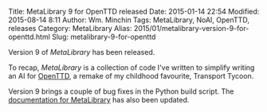 Title: MetaLibrary 9 for OpenTTD released
Date: 2015-01-14 22:54
Modified: 2015-08-14 8:11
Author: Wm. Minchin
Tags: MetaLibrary, NoAI, OpenTTD, releases
Category: MetaLibrary
Alias: 2015/01/metalibrary-version-9-for-openttd.html
Slug: metalibrary-9-for-openttd

Version 9 of *MetaLibrary* has been released.

To recap, *MetaLibrary* is a collection of code I've written to simplify
writing an AI for [OpenTTD](http://www.openttd.org/), a remake of my
childhood favourite, Transport Tycoon.

Version 9 brings a couple of bug fixes in the Python build script. The
[documentation for MetaLibrary](http://minchin.ca/openttd-metalibrary/)
has also been updated.

<!-- read more -->
